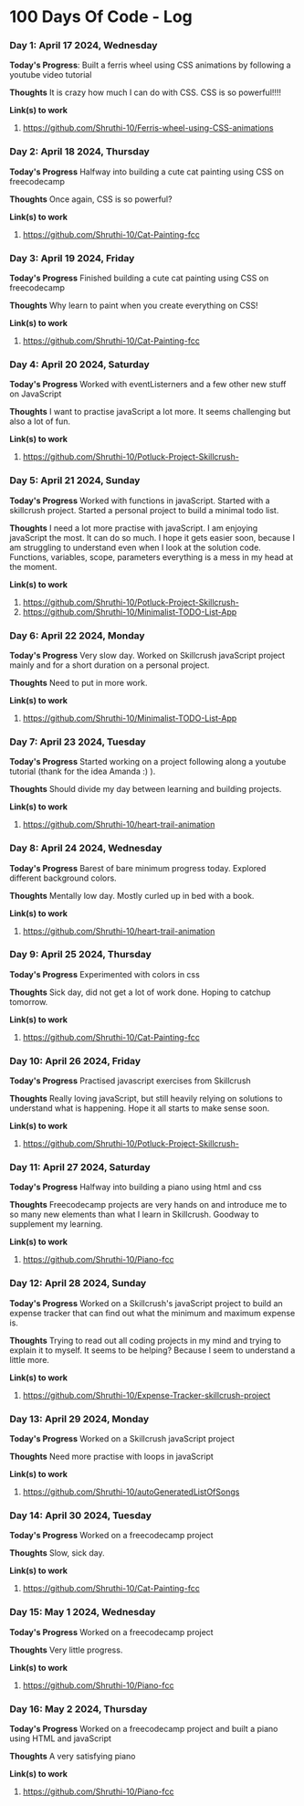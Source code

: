 # 100 Days Of Code - Log

### Day 1: April 17 2024, Wednesday

**Today's Progress**: Built a ferris wheel using CSS animations by following a youtube video tutorial 

**Thoughts** It is crazy how much I can do with CSS. CSS is so powerful!!!!

**Link(s) to work**
1. https://github.com/Shruthi-10/Ferris-wheel-using-CSS-animations


### Day 2: April 18 2024, Thursday

**Today's Progress** Halfway into building a cute cat painting using CSS on freecodecamp

**Thoughts** Once again, CSS is so powerful?

**Link(s) to work**
1. https://github.com/Shruthi-10/Cat-Painting-fcc


### Day 3: April 19 2024, Friday

**Today's Progress** Finished building a cute cat painting using CSS on freecodecamp

**Thoughts** Why learn to paint when you create everything on CSS!

**Link(s) to work**
1. https://github.com/Shruthi-10/Cat-Painting-fcc


### Day 4: April 20 2024, Saturday

**Today's Progress** Worked with eventListerners and a few other new stuff on JavaScript  

**Thoughts** I want to practise javaScript a lot more. It seems challenging but also a lot of fun. 

**Link(s) to work**
1. https://github.com/Shruthi-10/Potluck-Project-Skillcrush-


### Day 5: April 21 2024, Sunday

**Today's Progress** Worked with functions in javaScript. Started with a skillcrush project. Started a personal project to build a minimal todo list.          

**Thoughts** I need a lot more practise with javaScript. I am enjoying javaScript the most. It can do so much. I hope it gets easier soon, because I am struggling to understand even when I look at the solution code. Functions, variables, scope, parameters everything is a mess in my head at the moment.  

**Link(s) to work**
1. https://github.com/Shruthi-10/Potluck-Project-Skillcrush-
2. https://github.com/Shruthi-10/Minimalist-TODO-List-App


### Day 6: April 22 2024, Monday

**Today's Progress** Very slow day. Worked on Skillcrush javaScript project mainly and for a short duration on a personal project.    

**Thoughts** Need to put in more work. 

**Link(s) to work**
1. https://github.com/Shruthi-10/Minimalist-TODO-List-App


### Day 7: April 23 2024, Tuesday

**Today's Progress** Started working on a project following along a youtube tutorial (thank for the idea Amanda :) ).   

**Thoughts** Should divide my day between learning and building projects. 

**Link(s) to work**
1. https://github.com/Shruthi-10/heart-trail-animation


### Day 8: April 24 2024, Wednesday

**Today's Progress** Barest of bare minimum progress today. Explored different background colors.  

**Thoughts** Mentally low day. Mostly curled up in bed with a book. 

**Link(s) to work**
1. https://github.com/Shruthi-10/heart-trail-animation


### Day 9: April 25 2024, Thursday

**Today's Progress** Experimented with colors in css

**Thoughts** Sick day, did not get a lot of work done. Hoping to catchup tomorrow. 

**Link(s) to work**
1. https://github.com/Shruthi-10/Cat-Painting-fcc


### Day 10: April 26 2024, Friday

**Today's Progress** Practised javascript exercises from Skillcrush

**Thoughts** Really loving javaScript, but still heavily relying on solutions to understand what is happening. Hope it all starts to make sense soon. 

**Link(s) to work**
1. https://github.com/Shruthi-10/Potluck-Project-Skillcrush-


### Day 11: April 27 2024, Saturday

**Today's Progress** Halfway into building a piano using html and css

**Thoughts** Freecodecamp projects are very hands on and introduce me to so many new elements than what I learn in Skillcrush. Goodway to supplement my learning. 

**Link(s) to work**
1. https://github.com/Shruthi-10/Piano-fcc


### Day 12: April 28 2024, Sunday

**Today's Progress** Worked on a Skillcrush's javaScript project to build an expense tracker that can find out what the minimum and maximum expense is. 

**Thoughts** Trying to read out all coding projects in my mind and trying to explain it to myself. It seems to be helping? Because I seem to understand a little more. 

**Link(s) to work**
1. https://github.com/Shruthi-10/Expense-Tracker-skillcrush-project


### Day 13: April 29 2024, Monday

**Today's Progress** Worked on a Skillcrush javaScript project

**Thoughts** Need more practise with loops in javaScript

**Link(s) to work**
1. https://github.com/Shruthi-10/autoGeneratedListOfSongs


### Day 14: April 30 2024, Tuesday

**Today's Progress** Worked on a freecodecamp project

**Thoughts** Slow, sick day. 

**Link(s) to work**
1. https://github.com/Shruthi-10/Cat-Painting-fcc


### Day 15: May 1 2024, Wednesday

**Today's Progress** Worked on a freecodecamp project

**Thoughts** Very little progress. 

**Link(s) to work**
1. https://github.com/Shruthi-10/Piano-fcc


### Day 16: May 2 2024, Thursday

**Today's Progress** Worked on a freecodecamp project and built a piano using HTML and javaScript

**Thoughts** A very satisfying piano 

**Link(s) to work**
1. https://github.com/Shruthi-10/Piano-fcc
